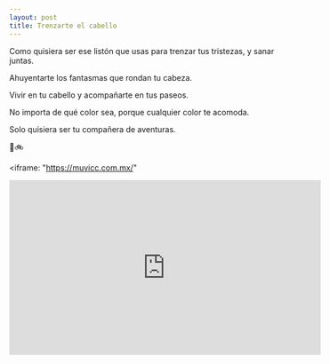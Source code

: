 ```yaml
---
layout: post
title: Trenzarte el cabello
---
```


<p></p>

<p style='text-align: justify;'> 
  
<p> Como quisiera ser ese listón que usas para trenzar tus tristezas, y sanar juntas. </p>
<p> Ahuyentarte los fantasmas que rondan tu cabeza. </p>
<p> Vivir en tu cabello y acompañarte en tus paseos. </p>
<p> No importa de qué color sea, porque cualquier color te acomoda. </p>
<p> Solo quisiera ser tu compañera de aventuras. </p>

</p>
🌼🚲

<p></p>

<iframe: "https://muvicc.com.mx/" 
</iframe>
  
<iframe width="560" height="315" src="https://www.youtube.com/embed/uYuhvaZY4RU" frameborder="0" allow="accelerometer; autoplay; encrypted-media; gyroscope; picture-in-picture" allowfullscreen></iframe>
